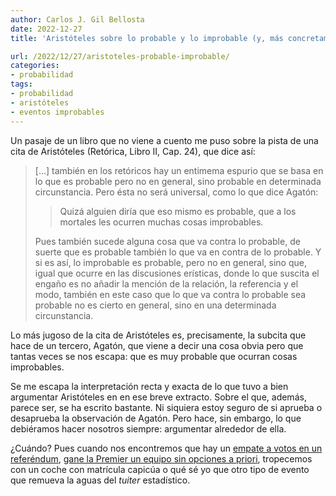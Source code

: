 ```yaml
---
author: Carlos J. Gil Bellosta
date: 2022-12-27
title: 'Aristóteles sobre lo probable y lo improbable (y, más concretamente, sobre la frecuencia de eventos muy improbables)'

url: /2022/12/27/aristoteles-probable-improbable/
categories:
- probabilidad
tags:
- probabilidad
- aristóteles
- eventos improbables
---
```


Un pasaje de un libro que no viene a cuento me puso sobre la pista de una cita de Aristóteles (Retórica, Libro II, Cap. 24), que dice así:

> [...] también en los retóricos hay un entimema espurio que se basa en lo que es probable pero no en general, sino probable en determinada circunstancia. Pero ésta no será universal, como lo que dice Agatón:
>> Quizá alguien diría que eso mismo es probable, que a los mortales les ocurren muchas cosas improbables.
>
> Pues también sucede alguna cosa que va contra lo probable, de suerte que es probable también lo que va en contra de lo probable. Y si es así, lo improbable es probable, pero no en general, sino que, igual que ocurre en las discusiones erísticas, donde lo que suscita el engaño es no añadir la mención de la relación, la referencia y el modo, también en este caso que lo que va contra lo probable sea probable no es cierto en general, sino en una determinada circunstancia.

Lo más jugoso de la cita de Aristóteles es, precisamente, la subcita que hace de un tercero, Agatón, que viene a decir una cosa obvia pero que tantas veces se nos escapa: que es muy probable que ocurran cosas improbables.

Se me escapa la interpretación recta y exacta de lo que tuvo a bien argumentar Aristóteles en en ese breve extracto. Sobre el que, además, parece ser, se ha escrito bastante. Ni siquiera estoy seguro de si aprueba o desaprueba la observación de Agatón. Pero hace, sin embargo, lo que debiéramos hacer nosotros siempre: argumentar alrededor de ella.

¿Cuándo? Pues cuando nos encontremos que hay un
[empate a votos en un referéndum](http://localhost:1313/2015/12/30/por-que-el-empate-de-la-cup-es-mas-raro-de-lo-que-parece-y-de-lo-que-yo-mismo-digo/),
[gane la Premier un equipo sin opciones a priori](https://www.businessinsider.com/how-much-money-youd-win-betting-on-leicester-fc-to-win-the-premier-league),
tropecemos con un coche con matrícula capicúa o qué sé yo que otro tipo de evento que remueva la aguas del _tuiter_ estadístico.